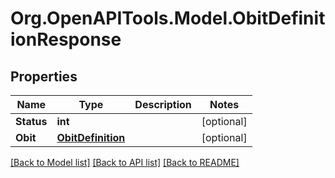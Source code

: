 
# Org.OpenAPITools.Model.ObitDefinitionResponse

## Properties

Name | Type | Description | Notes
------------ | ------------- | ------------- | -------------
**Status** | **int** |  | [optional] 
**Obit** | [**ObitDefinition**](ObitDefinition.md) |  | [optional] 

[[Back to Model list]](../README.md#documentation-for-models)
[[Back to API list]](../README.md#documentation-for-api-endpoints)
[[Back to README]](../README.md)

